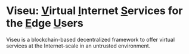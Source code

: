 # Viseu: <ins>V</ins>irtual <ins>I</ins>nternet <ins>S</ins>ervices for the <ins>E</ins>dge <ins>U</ins>sers

Viseu is a blockchain-based decentralized framework to offer virtual services at the Internet-scale in an untrusted environment.
